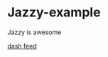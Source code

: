 # Jazzy-example
Jazzy is awesome


[dash feed](dash-feed://https%3A%2F%2Fgithub.com%2Fhollanderbart%2FJazzy-example%2Fblob%2Fmaster%2Ftext.xml)
